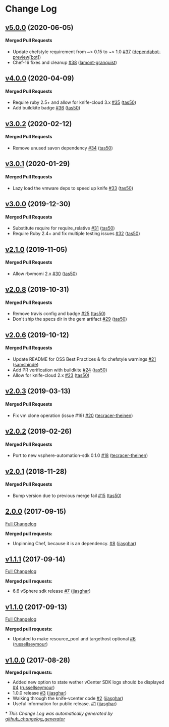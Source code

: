 # Change Log

<!-- latest_release -->
<!-- latest_release -->
<!-- release_rollup -->
<!-- release_rollup -->
<!-- latest_stable_release -->
## [v5.0.0](https://github.com/chef/knife-vcenter/tree/v5.0.0) (2020-06-05)

#### Merged Pull Requests
- Update chefstyle requirement from ~&gt; 0.15 to ~&gt; 1.0 [#37](https://github.com/chef/knife-vcenter/pull/37) ([dependabot-preview[bot]](https://github.com/dependabot-preview[bot]))
- Chef-16 fixes and cleanup [#38](https://github.com/chef/knife-vcenter/pull/38) ([lamont-granquist](https://github.com/lamont-granquist))
<!-- latest_stable_release -->

## [v4.0.0](https://github.com/chef/knife-vcenter/tree/v4.0.0) (2020-04-09)

#### Merged Pull Requests
- Require ruby 2.5+ and allow for knife-cloud 3.x [#35](https://github.com/chef/knife-vcenter/pull/35) ([tas50](https://github.com/tas50))
- Add buildkite badge [#36](https://github.com/chef/knife-vcenter/pull/36) ([tas50](https://github.com/tas50))

## [v3.0.2](https://github.com/chef/knife-vcenter/tree/v3.0.2) (2020-02-12)

#### Merged Pull Requests
- Remove unused savon dependency [#34](https://github.com/chef/knife-vcenter/pull/34) ([tas50](https://github.com/tas50))

## [v3.0.1](https://github.com/chef/knife-vcenter/tree/v3.0.1) (2020-01-29)

#### Merged Pull Requests
- Lazy load the vmware deps to speed up knife [#33](https://github.com/chef/knife-vcenter/pull/33) ([tas50](https://github.com/tas50))

## [v3.0.0](https://github.com/chef/knife-vcenter/tree/v3.0.0) (2019-12-30)

#### Merged Pull Requests
- Substitute require for require_relative [#31](https://github.com/chef/knife-vcenter/pull/31) ([tas50](https://github.com/tas50))
- Require Ruby 2.4+ and fix multiple testing issues [#32](https://github.com/chef/knife-vcenter/pull/32) ([tas50](https://github.com/tas50))

## [v2.1.0](https://github.com/chef/knife-vcenter/tree/v2.1.0) (2019-11-05)

#### Merged Pull Requests
- Allow rbvmomi 2.x [#30](https://github.com/chef/knife-vcenter/pull/30) ([tas50](https://github.com/tas50))

## [v2.0.8](https://github.com/chef/knife-vcenter/tree/v2.0.8) (2019-10-31)

#### Merged Pull Requests
- Remove travis config and badge [#25](https://github.com/chef/knife-vcenter/pull/25) ([tas50](https://github.com/tas50))
- Don&#39;t ship the specs dir in the gem artifact [#29](https://github.com/chef/knife-vcenter/pull/29) ([tas50](https://github.com/tas50))

## [v2.0.6](https://github.com/chef/knife-vcenter/tree/v2.0.6) (2019-10-12)

#### Merged Pull Requests
- Update README for OSS Best Practices &amp; fix chefstyle warnings [#21](https://github.com/chef/knife-vcenter/pull/21) ([samshinde](https://github.com/samshinde))
- Add PR verification with buildkite [#24](https://github.com/chef/knife-vcenter/pull/24) ([tas50](https://github.com/tas50))
- Allow for knife-cloud 2.x [#23](https://github.com/chef/knife-vcenter/pull/23) ([tas50](https://github.com/tas50))

## [v2.0.3](https://github.com/chef/knife-vcenter/tree/v2.0.3) (2019-03-13)

#### Merged Pull Requests
- Fix vm clone operation (issue #19) [#20](https://github.com/chef/knife-vcenter/pull/20) ([tecracer-theinen](https://github.com/tecracer-theinen))

## [v2.0.2](https://github.com/chef/knife-vcenter/tree/v2.0.2) (2019-02-26)

#### Merged Pull Requests
- Port to new vsphere-automation-sdk 0.1.0 [#18](https://github.com/chef/knife-vcenter/pull/18) ([tecracer-theinen](https://github.com/tecracer-theinen))

## [v2.0.1](https://github.com/chef/knife-vcenter/tree/v2.0.1) (2018-11-28)

#### Merged Pull Requests
- Bump version due to previous merge fail [#15](https://github.com/chef/knife-vcenter/pull/15) ([tas50](https://github.com/tas50))

## [2.0.0](https://github.com/chef/knife-vcenter/tree/2.0.0) (2017-09-15)
[Full Changelog](https://github.com/chef/knife-vcenter/compare/v1.1.1...2.0.0)

**Merged pull requests:**

- Unpinning Chef, because it is an dependency. [\#8](https://github.com/chef/knife-vcenter/pull/8) ([jjasghar](https://github.com/jjasghar))

## [v1.1.1](https://github.com/chef/knife-vcenter/tree/v1.1.1) (2017-09-14)
[Full Changelog](https://github.com/chef/knife-vcenter/compare/v1.1.0...v1.1.1)

**Merged pull requests:**

- 6.6 vSphere sdk release [\#7](https://github.com/chef/knife-vcenter/pull/7) ([jjasghar](https://github.com/jjasghar))

## [v1.1.0](https://github.com/chef/knife-vcenter/tree/v1.1.0) (2017-09-13)
[Full Changelog](https://github.com/chef/knife-vcenter/compare/v1.0.0...v1.1.0)

**Merged pull requests:**

- Updated to make resource\_pool and targethost optional [\#6](https://github.com/chef/knife-vcenter/pull/6) ([russellseymour](https://github.com/russellseymour))

## [v1.0.0](https://github.com/chef/knife-vcenter/tree/v1.0.0) (2017-08-28)
**Merged pull requests:**

- Added new option to state wether vCenter SDK logs should be displayed [\#4](https://github.com/chef/knife-vcenter/pull/4) ([russellseymour](https://github.com/russellseymour))
- 1.0.0 release [\#3](https://github.com/chef/knife-vcenter/pull/3) ([jjasghar](https://github.com/jjasghar))
- Walking through the knife-vcenter code [\#2](https://github.com/chef/knife-vcenter/pull/2) ([jjasghar](https://github.com/jjasghar))
- Useful information for public release. [\#1](https://github.com/chef/knife-vcenter/pull/1) ([jjasghar](https://github.com/jjasghar))



\* *This Change Log was automatically generated by [github_changelog_generator](https://github.com/skywinder/Github-Changelog-Generator)*